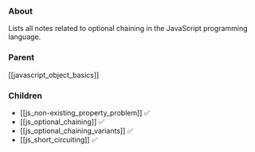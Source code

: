 ### About
Lists all notes related to optional chaining in the JavaScript programming language.

### Parent
[[javascript_object_basics]]

### Children
- [[js_non-existing_property_problem]] ✅
- [[js_optional_chaining]] ✅
- [[js_optional_chaining_variants]] ✅
- [[js_short_circuiting]] ✅
